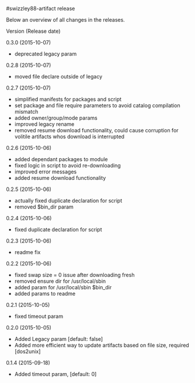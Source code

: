 #swizzley88-artifact release

Below an overview of all changes in the releases.

Version (Release date)

0.3.0   (2015-10-07)

  * deprecated legacy param

0.2.8   (2015-10-07)

  * moved file declare outside of legacy

0.2.7   (2015-10-07)

  * simplified manifests for packages and script
  * set package and file require parameters to avoid catalog compilation mismatch
  * added owner/group/mode params
  * improved legacy rename
  * removed resume download functionality, could cause corruption for volitile artifacts whos download is interrupted

0.2.6   (2015-10-06)

  * added dependant packages to module
  * fixed logic in script to avoid re-downloading
  * improved error messages
  * added resume download functionality 

0.2.5   (2015-10-06)

  * actually fixed duplicate declaration for script
  * removed $bin_dir param

0.2.4   (2015-10-06)

  * fixed duplicate declaration for script

0.2.3   (2015-10-06)

  * readme fix

0.2.2   (2015-10-06)

  * fixed swap size = 0 issue after downloading fresh
  * removed ensure dir for /usr/local/sbin
  * added param for /usr/local/sbin $bin_dir
  * added params to readme

0.2.1   (2015-10-05)

  * fixed timeout param

0.2.0   (2015-10-05)

  * Added Legacy param [default: false]
  * Added more efficient way to update artifacts based on file size, required [dos2unix]
  
0.1.4   (2015-09-18)

  * Added timeout param, [default: 0]
